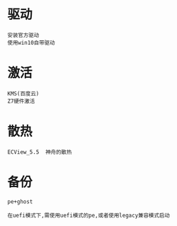 
# 驱动

    安装官方驱动
    使用win10自带驱动


# 激活

    KMS(百度云)
    Z7硬件激活


# 散热

    ECView_5.5  神舟的散热


# 备份

    pe+ghost
    
    在uefi模式下,需使用uefi模式的pe,或者使用legacy兼容模式启动
    
